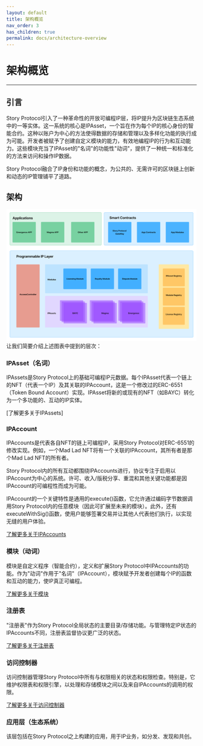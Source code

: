 ```yaml
---
layout: default
title: 架构概览
nav_order: 3
has_children: true
permalink: docs/architecture-overview
---
```


# 架构概览
---
## 引言
Story Protocol引入了一种革命性的开放可编程IP层，将IP提升为区块链生态系统中的一等实体。这一系统的核心是IPAsset，一个旨在作为每个IP的核心身份的智能合约。这种以账户为中心的方法使得数据的存储和管理以及多样化功能的执行成为可能。开发者被赋予了创建自定义模块的能力，有效地编程IP的行为和互动能力。这些模块充当了IPAsset的"名词"的功能性"动词"，提供了一种统一和标准化的方法来访问和操作IP数据。

Story Protocol融合了IP身份和功能的概念，为公共的、无需许可的区块链上创新和动态的IP管理铺平了道路。

## 架构
![Story Protocol Architecture](/assets/images/sp_architecture.png)
让我们简要介绍上述图表中提到的层次：

### IPAsset（名词）
IPAssets是Story Protocol上的基础可编程IP元数据。每个IPAsset代表一个链上的NFT（代表一个IP）及其关联的IPAccount，这是一个修改过的ERC-6551（Token Bound Account）实现。IPAsset将新的或现有的NFT（如BAYC）转化为一个多功能的、互动的IP实体。

[了解更多关于IPAssets]

### IPAccount
IPAccounts是代表各自NFT的链上可编程IP，采用Story Protocol对ERC-6551的修改实现。例如，一个Mad Lad NFT将有一个关联的IPAccount，其所有者是那个Mad Lad NFT的所有者。

Story Protocol内的所有互动都围绕IPAccounts进行，协议专注于启用以IPAccount为中心的系统。许可、收入/版税分享、重混和其他关键功能都是因IPAccount的可编程性而成为可能。

IPAccount的一个关键特性是通用的execute()函数，它允许通过编码字节数据调用Story Protocol内的任意模块（因此可扩展至未来的模块）。此外，还有executeWithSig()函数，使用户能够签署交易并让其他人代表他们执行，以实现无缝的用户体验。

[了解更多关于IPAccounts]

### 模块（动词）
模块是自定义程序（智能合约），定义和扩展Story Protocol中IPAccounts的功能。作为"动词"作用于"名词"（IPAccount），模块赋予开发者创建每个IP的函数和互动的能力，使IP真正可编程。

[了解更多关于模块]

### 注册表
"注册表"作为Story Protocol全局状态的主要目录/存储功能。与管理特定IP状态的IPAccounts不同，注册表监督协议更广泛的状态。

[了解更多关于注册表]

### 访问控制器
访问控制器管理Story Protocol中所有与权限相关的状态和权限检查。特别是，它维护权限表和权限引擎，以处理和存储模块之间以及来自IPAccounts的调用的权限。

[了解更多关于访问控制器]

### 应用层（生态系统）
该层包括在Story Protocol之上构建的应用，用于IP业务，如分发、发现和共创。

[了解更多关于生态系统]: https://docs.storyprotocol.xyz/docs/access-controller
[了解更多关于IPAccounts]: https://docs.storyprotocol.xyz/docs/ipaccount
[了解更多关于模块]: https://docs.storyprotocol.xyz/docs/modules-1
[了解更多关于注册表]: https://docs.storyprotocol.xyz/docs/registry
[了解更多关于访问控制器]: https://docs.storyprotocol.xyz/docs/access-controller
